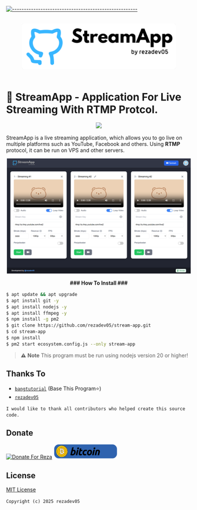 [![-----------------------------------------------------](https://raw.githubusercontent.com/andreasbm/readme/master/assets/lines/colored.png)](#table-of-contents)

<br>
<div align="center">
<img alt="rezadev05" src="./public/img/logo.png" width="420" height="auto" />
</div>
<br>

# 🎥 StreamApp - Application For Live Streaming With RTMP Protcol.

<p align="center">
<img width="" src="https://img.shields.io/github/repo-size/rezadev05/stream-app?color=green&label=Repo%20Size&style=for-the-badge&logo=appveyor">
</p>

StreamApp is a live streaming application, which allows you to go live on multiple platforms such as YouTube, Facebook and others. Using <b>RTMP</b> protocol, it can be run on VPS and other servers.

<p align="center">
   <img alt="screenshot" src="./public/img/preview-app.png" width="500px" height="auto" />
   </p>

<p align="center">
   <b>### How To Install ###</b>
</p>

```bash
$ apt update && apt upgrade
$ apt install git -y
$ apt install nodejs -y
$ apt install ffmpeg -y
$ npm install -g pm2
$ git clone https://github.com/rezadev05/stream-app.git
$ cd stream-app
$ npm install
$ pm2 start ecosystem.config.js --only stream-app
```

> **⚠️** <b>Note</b> This program must be run using nodejs version 20 or higher!

## Thanks To

- [`bangtutorial`](https://github.com/bangtutorial) (Base This Program⭐)
- [`rezadev05`](https://github.com/rezadev05)

`I would like to thank all contributors who helped create this source code.`

## Donate

<a href="https://saweria.co/rezadev05" target="_blank"><img src="https://user-images.githubusercontent.com/26188697/180601310-e82c63e4-412b-4c36-b7b5-7ba713c80380.png" alt="Donate For Reza" height="41" width="174"></a>
<a href="https://github.com/rezadev05/rezadev05/blob/main/bitcoin.json" target="_blank"><img src="https://github.com/rezadev05/rezadev05/blob/main/assets/bitcoin.png?raw=true" alt="Donate For Reza" height="41" width="174"></a>

## License

[MIT License](https://github.com/rezadev05/stream-app/LICENSE)

`Copyright (c) 2025 rezadev05`
